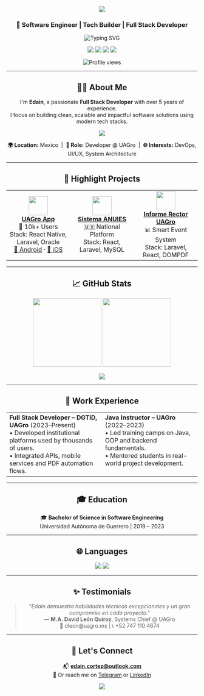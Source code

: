 <!-- Encabezado con onda -->
<p align="center">
  <img src="https://capsule-render.vercel.app/api?type=waving&color=06B6D4&height=150&section=header&text=Edain%20Jesús%20Cortez%20Cerón&fontSize=40&fontColor=ffffff&fontAlignY=40" />
</p>

<h3 align="center">🚀 Software Engineer | Tech Builder | Full Stack Developer</h3>

<!-- Animación typing SVG -->
<p align="center">
  <img src="https://readme-typing-svg.demolab.com?font=Fira+Code&size=18&pause=1000&color=06B6D4&center=true&vCenter=true&width=500&lines=React+%7C+Laravel+%7C+Docker+%7C+TypeScript;Clean+Code+%7C+Scalable+Systems;Passionate+about+Tech+%26+Innovation" alt="Typing SVG" />
</p>

<!-- Contacto -->
<p align="center">
  <a href="https://linkedin.com/in/edain-jesus-cortez-ceron-23b26b155"><img src="https://img.shields.io/badge/LinkedIn-0A66C2?style=for-the-badge&logo=linkedin&logoColor=white" /></a>
  <a href="mailto:edain.cortez@outlook.com"><img src="https://img.shields.io/badge/Outlook-0078D4?style=for-the-badge&logo=microsoft-outlook&logoColor=white" /></a>
  <a href="https://t.me/lAstralz"><img src="https://img.shields.io/badge/Telegram-26A5E4?style=for-the-badge&logo=telegram&logoColor=white" /></a>
  <a href="https://github.com/Astralzz"><img src="https://img.shields.io/badge/GitHub-181717?style=for-the-badge&logo=github&logoColor=white" /></a>
</p>

<p align="center">
  <img src="https://komarev.com/ghpvc/?username=Astralzz&color=06B6D4&style=flat-square" alt="Profile views" />
</p>

---

<!-- Acerca de mí -->
<h2 align="center">🧑‍💻 About Me</h2>

<p align="center">
  I'm <strong>Edain</strong>, a passionate <strong>Full Stack Developer</strong> with over 5 years of experience.<br/>
  I focus on building clean, scalable and impactful software solutions using modern tech stacks.
</p>

<p align="center">
  <img src="https://skillicons.dev/icons?i=react,typescript,laravel,docker,tailwind,php,flutter,python,mysql,figma" />
</p>

<p align="center">
  <strong>🌍 Location:</strong> Mexico &nbsp;|&nbsp;
  <strong>💼 Role:</strong> Developer @ UAGro &nbsp;|&nbsp;
  <strong>🌐 Interests:</strong> DevOps, UI/UX, System Architecture
</p>

---

<!-- Proyectos destacados -->
<h2 align="center">🚀 Highlight Projects</h2>

<table align="center">
  <tr>
    <td align="center" width="33%">
      <img src="https://img.icons8.com/fluency/96/react-native.png" width="50"/><br/>
      <strong><a href="https://uagroapp.uagro.mx">UAGro App</a></strong><br/>
      📲 10k+ Users<br/>
      Stack: React Native, Laravel, Oracle<br/>
      <a href="https://play.google.com/store/apps/details?id=com.astralz.uagroapp">📱 Android</a> · 
      <a href="https://apps.apple.com/us/app/uagro-app/id6475783654">🍎 iOS</a>
    </td>
    <td align="center" width="33%">
      <img src="https://img.icons8.com/fluency/96/data-configuration.png" width="50"/><br/>
      <strong><a href="https://ampliacioncobertura.anuies.mx/inicio">Sistema ANUIES</a></strong><br/>
      🇲🇽 National Platform<br/>
      Stack: React, Laravel, MySQL
    </td>
    <td align="center" width="33%">
      <img src="https://img.icons8.com/fluency/96/pdf.png" width="50"/><br/>
      <strong><a href="https://informerector.uagro.mx">Informe Rector UAGro</a></strong><br/>
      📊 Smart Event System<br/>
      Stack: Laravel, React, DOMPDF
    </td>
  </tr>
</table>

---

<!-- Estadísticas de GitHub -->
<h2 align="center">📈 GitHub Stats</h2>

<p align="center">
  <img src="https://github-readme-stats.vercel.app/api?username=Astralzz&show_icons=true&theme=github_dark&hide_border=true&count_private=true" height="180em"/>
  <img src="https://github-readme-stats.vercel.app/api/top-langs/?username=Astralzz&layout=compact&theme=github_dark&hide_border=true" height="180em"/>
</p>

<p align="center">
  <img src="https://github-readme-activity-graph.vercel.app/graph?username=Astralzz&theme=react-dark&bg_color=0D1117&color=06B6D4&line=06B6D4&point=ffffff&hide_border=true" />
</p>

---

<!-- Experiencia -->
<h2 align="center">💼 Work Experience</h2>

<table align="center" width="100%">
  <tr>
    <td width="50%" valign="top">
      <strong>Full Stack Developer – DGTID, UAGro</strong> (2023–Present)<br/>
      • Developed institutional platforms used by thousands of users.<br/>
      • Integrated APIs, mobile services and PDF automation flows.
    </td>
    <td width="50%" valign="top">
      <strong>Java Instructor – UAGro</strong> (2022–2023)<br/>
      • Led training camps on Java, OOP and backend fundamentals.<br/>
      • Mentored students in real-world project development.
    </td>
  </tr>
</table>

---

<!-- Educación -->
<h2 align="center">🎓 Education</h2>

<p align="center">
  🎓 <strong>Bachelor of Science in Software Engineering</strong><br/>
  Universidad Autónoma de Guerrero | 2019 – 2023
</p>

---

<!-- Idiomas -->
<h2 align="center">🌐 Languages</h2>

<p align="center">
  <img src="https://img.shields.io/badge/Spanish-Native-E53935?style=for-the-badge" />
  <img src="https://img.shields.io/badge/English-Intermediate+-1E88E5?style=for-the-badge" />
</p>

---

<!-- Testimonios -->
<h2 align="center">✨ Testimonials</h2>

<blockquote align="center">
  <em>"Edain demuestra habilidades técnicas excepcionales y un gran compromiso en cada proyecto."</em><br/>
  — <strong>M.A. David León Quiroz</strong>, Systems Chief @ UAGro<br/>
  📧 dleon@uagro.mx | 📞 +52 747 110 4674
</blockquote>

---

<!-- Contacto final -->
<h2 align="center">📣 Let's Connect</h2>

<p align="center">
  📬 <strong><a href="mailto:edain.cortez@outlook.com">edain.cortez@outlook.com</a></strong><br/>
  💬 Or reach me on <a href="https://t.me/lAstralz">Telegram</a> or <a href="https://www.linkedin.com/in/edain-jesus-cortez-ceron-23b26b155">LinkedIn</a>
</p>

<!-- Footer con onda -->
<p align="center">
  <img src="https://capsule-render.vercel.app/api?type=waving&color=06B6D4&height=120&section=footer"/>
</p>
